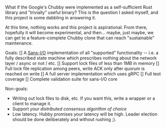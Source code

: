 What if the Google's Chubby were implemented as a self-sufficient Rust library
and "trivially" useful binary?  This is the question I asked myself, and this
project is some dabbling in answering it.

At this time, nothing works and this project is aspirational.  From there,
hopefully it will become experimental, and then... maybe, just maybe, we can get
to a feature-complete Chubby clone that can reach "sustainable" maintenance.

Goals:
[] A [Sans-I/O](https://sans-io.readthedocs.io/) implementation of all
  "supported" functionality -- i.e. a fully described state machine which
  prescribes nothing about the network layer / async or not / etc.
[] Support lock files of less than 1MB in memory
[] Full lock file replication among peers, write ACK only after quorum is reached
  on write
[] A full server implementation which uses gRPC
[] Full test coverage
[] Complete validation suite for sans-I/O core

Non-goals:
* Writing out lock files to disk, etc.  If you want this, write a wrapper or a
  client to manage it.
* Support *your distributed consensus algorithm of choice*
* Low latency.  Hubby promises your latency will be high.  Leader election
  should be done deliberately and without rushing ;).
